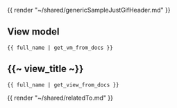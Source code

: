 {{ render "~/shared/genericSampleJustGifHeader.md" }}

## View model

```
{{ full_name | get_vm_from_docs }}
```

## {{~ view_title ~}}

```
{{ full_name | get_view_from_docs }}
```

{{ render "~/shared/relatedTo.md" }}